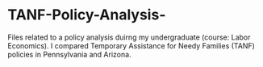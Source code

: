 # TANF-Policy-Analysis-
Files related to a policy analysis duirng my undergraduate (course: Labor Economics). I compared Temporary Assistance for Needy Families (TANF) policies in Pennsylvania and Arizona. 
